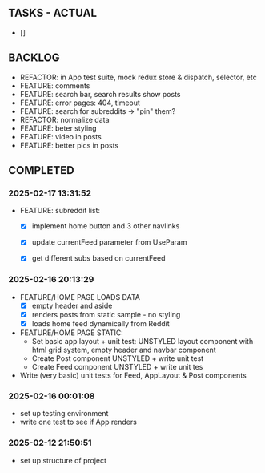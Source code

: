 
## TASKS - ACTUAL
- []

## BACKLOG
- REFACTOR: in App test suite, mock redux store & dispatch, selector, etc
- FEATURE: comments
- FEATURE: search bar, search results show posts
- FEATURE: error pages: 404, timeout
- FEATURE: search for subreddits -> "pin" them?
- REFACTOR: normalize data
- FEATURE: beter styling
- FEATURE: video in posts
- FEATURE: better pics in posts




## COMPLETED

### 2025-02-17 13:31:52
- FEATURE: subreddit list:
    - [x] implement home button and 3 other navlinks
    - [x] update currentFeed parameter from UseParam
    - [x] get different subs based on currentFeed


### 2025-02-16 20:13:29
- FEATURE/HOME PAGE LOADS DATA
    - [x] empty header and aside 
    - [x] renders posts from static sample - no styling
    - [x] loads home feed dynamically from Reddit
- FEATURE/HOME PAGE STATIC: 
    - Set basic app layout + unit test: UNSTYLED layout component with html grid system, empty header and navbar component
    - Create Post component UNSTYLED + write unit test
    - Create Feed component UNSTYLED + write unit tes
- Write (very basic) unit tests for Feed, AppLayout & Post components

### 2025-02-16 00:01:08
- set up testing environment
- write one test to see if App renders

### 2025-02-12 21:50:51
- set up structure of project
